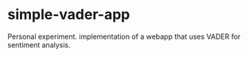 # simple-vader-app
Personal experiment. implementation of a webapp that uses VADER for sentiment analysis.
